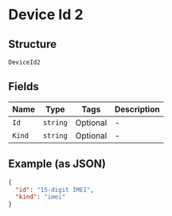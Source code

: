 
# Device Id 2

## Structure

`DeviceId2`

## Fields

| Name | Type | Tags | Description |
|  --- | --- | --- | --- |
| `Id` | `string` | Optional | - |
| `Kind` | `string` | Optional | - |

## Example (as JSON)

```json
{
  "id": "15-digit IMEI",
  "kind": "imei"
}
```

